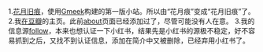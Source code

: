 1.[花月旧痕](https://ricoeur.github.io/ricoeur/)，使用[Gmeek](https://meekdai.com/Gmeek.html)构建的第一版小站。所以由“花月痕”变成“花月旧痕”了。
2.我[在豆瓣](https://www.douban.com/people/ricoeur)的主页。此前[about](https://ricoeur.github.io/about.html)页面已经添加过了，尽管可能没有人在意。
3.我的信息源[follow](https://app.follow.is/share/users/ariosto)，本来也想认证一下小红书，结果先是小红书的源极不稳定，好不容易抓到之后，又找不到认证信息，添加在简介中又被删除，已经弃用小红书了。
